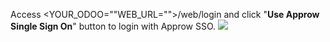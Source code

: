 <IntegrationDetailCard title="Login Experience">

Access <YOUR_ODOO=""WEB_URL="">/web/login and click "**Use Approw Single Sign On**" button to login with Approw SSO.
![](~@imagesZhCn/integration/odoo/step3.jpg)

</IntegrationDetailCard>
